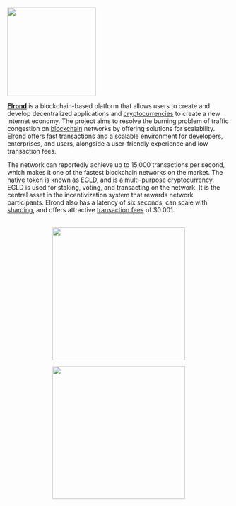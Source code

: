 # <p align="center">
  <img width="200" src="https://user-images.githubusercontent.com/95366163/146521098-1d85d00d-34ab-4f04-9715-d90b9bf38b19.png">
</p>


[**Elrond**](https://elrond.com/) is a blockchain-based platform that allows users to create and develop decentralized applications and [cryptocurrencies](Cryptocurrency.md) to create a new internet economy. The project aims to resolve the burning problem of traffic congestion on [blockchain](Blockchain.md) networks by offering solutions for scalability. Elrond offers fast transactions and a scalable environment for developers, enterprises, and users, alongside a user-friendly experience and low transaction fees.

The network can reportedly achieve up to 15,000 transactions per second, which makes it one of the fastest blockchain networks on the market. The native token is known as EGLD, and is a multi-purpose cryptocurrency. EGLD is used for staking, voting, and transacting on the network. It is the central asset in the incentivization system that rewards network participants. Elrond also has a latency of six seconds, can scale with [sharding](Sharding.md), and offers attractive [transaction fees](Transaction_fees.md) of $0.001.
<br>
<br>

<div class="maincard">
  
  <a href="https://wiki.audit.one/How_to_stake_eGLD_with_Elrond/" target="_self">
   <div class="image" align="center">
     <div>
       <p>
           <img width="300" src="https://user-images.githubusercontent.com/95366163/149756985-3e2dc968-202d-4e83-86b1-3957b2c1556d.png"> 
        </p>
     </div>
   </div>
  </a>   
 <a href="https://wiki.audit.one/How_to_stake_eGLD_with_Maiar/" target="_self">
   <div class="image" align="center">
     <div>
       <p>
           <img width="300" src="https://user-images.githubusercontent.com/95366163/149757014-28565134-54bf-4184-abe9-407d78efa12c.png"> 
        </p>
     </div>
   </div>
  </a>   

</div>
